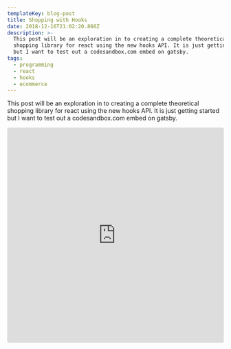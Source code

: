 ```yaml
---
templateKey: blog-post
title: Shopping with Hooks
date: 2018-12-16T21:02:20.866Z
description: >-
  This post will be an exploration in to creating a complete theoretical
  shopping library for react using the new hooks API. It is just getting started
  but I want to test out a codesandbox.com embed on gatsby.
tags:
  - programming
  - react
  - hooks
  - ecommerce
---
```

This post will be an exploration in to creating a complete theoretical shopping library for react using the new hooks API. It is just getting started but I want to test out a codesandbox.com embed on gatsby.

<iframe src="https://codesandbox.io/embed/k9l4kmxk9r" style="width:100%; height:500px; border:0; border-radius: 4px; overflow:hidden;" sandbox="allow-modals allow-forms allow-popups allow-scripts allow-same-origin"></iframe>
